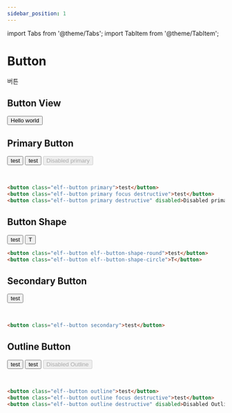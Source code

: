 ```yaml
---
sidebar_position: 1
---
```



import Tabs from '@theme/Tabs';
import TabItem from '@theme/TabItem';

# Button

버튼

## Button View 

<button className="elf--button">Hello world</button>

## Primary Button

<div style={{
        display: "flex",
        columnGap: 20,
        marginBottom: 20
    }}>
    <button className="elf--button primary">test</button>
    <button className="elf--button primary focus destructive">test</button>
    <button className="elf--button primary destructive" disabled>Disabled primary</button>
</div>

&nbsp;

```html
<button class="elf--button primary">test</button>
<button class="elf--button primary focus destructive">test</button>
<button class="elf--button primary destructive" disabled>Disabled primary</button>
```

## Button Shape 

<div style={{
        display: "flex",
        columnGap: 20,
        marginBottom: 20
    }}>
    <button className="elf--button elf--button-shape-round">test</button>
    <button className="elf--button elf--button-shape-circle">T</button>
</div>


```html
<button class="elf--button elf--button-shape-round">test</button>
<button class="elf--button elf--button-shape-circle">T</button>
```


## Secondary Button

<div style={{
        display: "flex",
        columnGap: 20,
        marginBottom: 20
    }}>
    <button className="elf--button secondary">test</button>
</div>

&nbsp;

```html
<button class="elf--button secondary">test</button>

```


## Outline Button

<div style={{
        display: "flex",
        columnGap: 20,
        marginBottom: 20
    }}>
    <button className="elf--button outline">test</button>
    <button className="elf--button outline focus destructive">test</button>
    <button className="elf--button outline destructive" disabled>Disabled Outline</button>
</div>

&nbsp;

```html
<button class="elf--button outline">test</button>
<button class="elf--button outline focus destructive">test</button>
<button class="elf--button outline destructive" disabled>Disabled Outline</button>
```